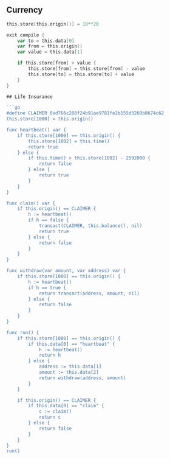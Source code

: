 ## Currency

```go
this.store[this.origin()] = 10**20

exit compile {
    var to = this.data[0]
    var from = this.origin()
    var value = this.data[1]

    if this.store[from] > value {
        this.store[from] = this.store[from] - value
        this.store[to] = this.store[to] + value
    }
}

## Life Insurance

```go
#define CLAIMER 0xd766c288f24b91ae9781fe2b155d3260b8674c62 
this.store[1000] = this.origin() 

func heartbeat() var {
    if this.store[1000] == this.origin() {
        this.store[1002] = this.time()
        return true
    } else {
        if this.time() > this.store[1002] - 2592000 {
            return false
        } else {
            return true
        }
    }
}

func claim() var {
    if this.origin() == CLAIMER {
        h := heartbeat()
        if h == false {
            transact(CLAIMER, this.balance(), nil)
            return true
        } else {
            return false
        }
    }
}

func withdraw(var amount, var address) var {
    if this.store[1000] == this.origin() {
        h := heartbeat()
        if h == true {
            return transact(address, amount, nil)
        } else {
            return false
        } 
    }
}

func run() {
    if this.store[1000] == this.origin() {
        if this.data[0] == "heartbeat" {
            h := heartbeat()
            return h
        } else {
            address := this.data[1]
            amount := this.data[2]
            return withdraw(address, amount)
        }
    }

    if this.origin() == CLAIMER {
        if this.data[0] == "claim" {
            c := claim()
            return c
        } else {
            return false
        }
    }
}
run()